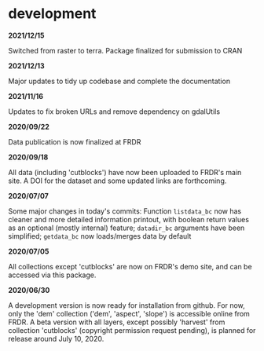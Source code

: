 # development

**2021/12/15**

Switched from raster to terra. Package finalized for submission to CRAN

**2021/12/13**

Major updates to tidy up codebase and complete the documentation

**2021/11/16**

Updates to fix broken URLs and remove dependency on gdalUtils

**2020/09/22**

Data publication is now finalized at FRDR

**2020/09/18**

All data (including 'cutblocks') have now been uploaded to FRDR's main site. A DOI for the dataset and some updated links are forthcoming.

**2020/07/07**

Some major changes in today's commits: Function `listdata_bc` now has cleaner and more detailed information printout, with boolean return values as an optional (mostly internal) feature; `datadir_bc` arguments have been simplified; `getdata_bc` now loads/merges data by default

**2020/07/05**

All collections except 'cutblocks' are now on FRDR's demo site, and can be accessed via this package.

**2020/06/30**

A development version is now ready for installation from github. For now, only the 'dem' collection ('dem', 'aspect', 'slope') is accessible online from FRDR. A beta version with all layers, except possibly 'harvest' from collection 'cutblocks' (copyright permission request pending), is planned for release around July 10, 2020.
